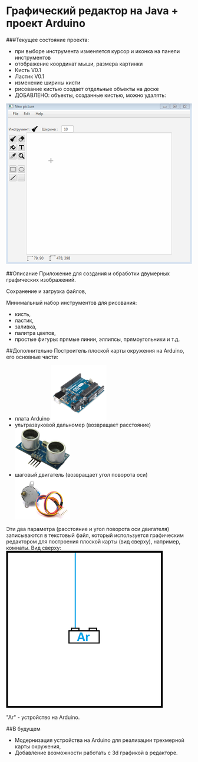 ﻿# Графический редактор на Java + проект Arduino

###Текущее состояние проекта:
- при выборе инструмента изменяется курсор и иконка на панели инструментов
- отображение координат мыши, размера картинки
- Кисть V0.1
- Ластик V0.1
- изменение ширины кисти
- рисование кистью создает отдельные объекты на доске
- ДОБАВЛЕНО: объекты, созданные кистью, можно удалять:


![alt text](Diagrams/Versions/8.gif)


##Описание
Приложение для создания и обработки двумерных графических изображений.

Сохранение и загрузка файлов,

Минимальный набор инструментов для рисования:
- кисть,
- ластик,
- заливка,
- палитра цветов,
- простые фигуры: прямые линии, эллипсы, прямоугольники и т.д.

##Дополнительно
  Построитель плоской карты окружения на Arduino, его основные части: 
  - плата Arduino                                    ![alt text](Diagrams/README/arduino-uno.png)
  - ультразвуковой дальномер (возвращает расстояние) ![alt text](Diagrams/README/hc-sr04.png)
  - шаговый двигатель (возвращает угол поворота оси) ![alt text](Diagrams/README/motor.png)
  
Эти два параметра (расстояние и угол поворота оси двигателя) записываются в текстовый файл, который используется графическим редактором для построения плоской карты (вид сверху), например, комнаты.
Вид сверху:
![alt text](Diagrams/README/Arduino.gif)

"Ar" - устройство на Arduino.

##В будущем
  - Модернизация устройства на Arduino для реализации трехмерной карты окружения,
  - Добавление возможности работать с 3d графикой в редакторе.
